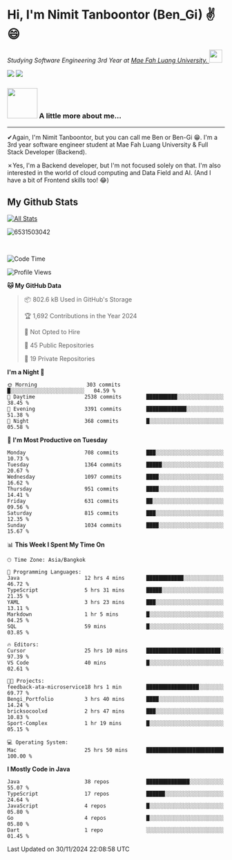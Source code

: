 # Hi, I'm Nimit Tanboontor (Ben_Gi) ✌😄
<p><em>Studying Software Engineering 3rd Year at <a href="https://en.mfu.ac.th/home.html"> Mae Fah Luang University.
</a><img src="https://media.giphy.com/media/WUlplcMpOCEmTGBtBW/giphy.gif" width="30"> </em></p>


[![](https://img.shields.io/badge/linkedin-%230077B5.svg?style=for-the-badge&logo=linkedin)]([https://www.linkedin.com/in/thanaphoom-babparn/](https://www.linkedin.com/in/nimit-tanbooutor-798139246/))
[![](https://img.shields.io/badge/Medium-12100E?style=for-the-badge&logo=medium&logoColor=white)](https://medium.com/@nimittanbooutor)

### <img src="https://media.giphy.com/media/VgCDAzcKvsR6OM0uWg/giphy.gif" width="70"> A little more about me...  

<hr> <!-- Horizontal line -->

&#10004;Again, I'm Nimit Tanboontor, but you can call me Ben or Ben-Gi 😁. I'm a 3rd year software engineer student at Mae Fah Luang University & Full Stack Developer (Backend).

&#10007;Yes, I'm a Backend developer, but I'm not focused solely on that. I'm also interested in the world of cloud computing and Data Field and AI. (And I have a bit of Frontend skills too! 😂)


## My Github Stats

[![All Stats](https://github-readme-stats.vercel.app/api?username=6531503042&show_icons=true&theme=algolia)](https://github.com/6531503042)

<p><img align="center" src="https://github-readme-streak-stats.herokuapp.com/?user=6531503042&" alt="6531503042" /></p>

<br />


<!--START_SECTION:waka-->
![Code Time](http://img.shields.io/badge/Code%20Time-250%20hrs%2031%20mins-blue)

![Profile Views](http://img.shields.io/badge/Profile%20Views-53-blue)

**🐱 My GitHub Data** 

> 📦 802.6 kB Used in GitHub's Storage 
 > 
> 🏆 1,692 Contributions in the Year 2024
 > 
> 🚫 Not Opted to Hire
 > 
> 📜 45 Public Repositories 
 > 
> 🔑 19 Private Repositories 
 > 
**I'm a Night 🦉** 

```text
🌞 Morning                303 commits         █░░░░░░░░░░░░░░░░░░░░░░░░   04.59 % 
🌆 Daytime                2538 commits        ██████████░░░░░░░░░░░░░░░   38.45 % 
🌃 Evening                3391 commits        █████████████░░░░░░░░░░░░   51.38 % 
🌙 Night                  368 commits         █░░░░░░░░░░░░░░░░░░░░░░░░   05.58 % 
```
📅 **I'm Most Productive on Tuesday** 

```text
Monday                   708 commits         ███░░░░░░░░░░░░░░░░░░░░░░   10.73 % 
Tuesday                  1364 commits        █████░░░░░░░░░░░░░░░░░░░░   20.67 % 
Wednesday                1097 commits        ████░░░░░░░░░░░░░░░░░░░░░   16.62 % 
Thursday                 951 commits         ████░░░░░░░░░░░░░░░░░░░░░   14.41 % 
Friday                   631 commits         ██░░░░░░░░░░░░░░░░░░░░░░░   09.56 % 
Saturday                 815 commits         ███░░░░░░░░░░░░░░░░░░░░░░   12.35 % 
Sunday                   1034 commits        ████░░░░░░░░░░░░░░░░░░░░░   15.67 % 
```


📊 **This Week I Spent My Time On** 

```text
🕑︎ Time Zone: Asia/Bangkok

💬 Programming Languages: 
Java                     12 hrs 4 mins       ████████████░░░░░░░░░░░░░   46.72 % 
TypeScript               5 hrs 31 mins       █████░░░░░░░░░░░░░░░░░░░░   21.35 % 
YAML                     3 hrs 23 mins       ███░░░░░░░░░░░░░░░░░░░░░░   13.11 % 
Markdown                 1 hr 5 mins         █░░░░░░░░░░░░░░░░░░░░░░░░   04.25 % 
SQL                      59 mins             █░░░░░░░░░░░░░░░░░░░░░░░░   03.85 % 

🔥 Editors: 
Cursor                   25 hrs 10 mins      ████████████████████████░   97.39 % 
VS Code                  40 mins             █░░░░░░░░░░░░░░░░░░░░░░░░   02.61 % 

🐱‍💻 Projects: 
feedback-ata-microservice18 hrs 1 min        █████████████████░░░░░░░░   69.77 % 
Bengi_Portfolio          3 hrs 40 mins       ████░░░░░░░░░░░░░░░░░░░░░   14.24 % 
bricksocoolxd            2 hrs 47 mins       ███░░░░░░░░░░░░░░░░░░░░░░   10.83 % 
Sport-Complex            1 hr 19 mins        █░░░░░░░░░░░░░░░░░░░░░░░░   05.15 % 

💻 Operating System: 
Mac                      25 hrs 50 mins      █████████████████████████   100.00 % 
```

**I Mostly Code in Java** 

```text
Java                     38 repos            ██████████████░░░░░░░░░░░   55.07 % 
TypeScript               17 repos            ██████░░░░░░░░░░░░░░░░░░░   24.64 % 
JavaScript               4 repos             █░░░░░░░░░░░░░░░░░░░░░░░░   05.80 % 
Go                       4 repos             █░░░░░░░░░░░░░░░░░░░░░░░░   05.80 % 
Dart                     1 repo              ░░░░░░░░░░░░░░░░░░░░░░░░░   01.45 % 
```




 Last Updated on 30/11/2024 22:08:58 UTC
<!--END_SECTION:waka-->
